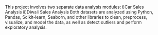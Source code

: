 This project involves two separate data analysis modules:
i)Car Sales Analysis
ii)Diwali Sales Analysis
Both datasets are analyzed using Python, Pandas, Scikit-learn, Seaborn, and other libraries to clean, preprocess, visualize, and model the data, as well as detect outliers and perform exploratory analysis.


